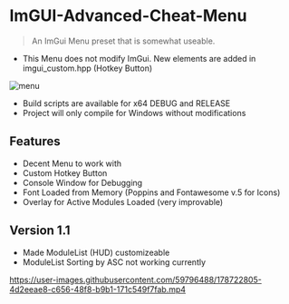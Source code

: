 # ImGUI-Advanced-Cheat-Menu

> An ImGui Menu preset that is somewhat useable.
* This Menu does not modify ImGui. New elements are added in imgui_custom.hpp (Hotkey Button)

![menu](https://user-images.githubusercontent.com/59796488/178153554-7cf12656-7d93-4a7c-b505-10dac9b674fb.png)

* Build scripts are available for x64 DEBUG and RELEASE
* Project will only compile for Windows without modifications

## Features
* Decent Menu to work with
* Custom Hotkey Button
* Console Window for Debugging
* Font Loaded from Memory (Poppins and Fontawesome v.5 for Icons)
* Overlay for Active Modules Loaded (very improvable) 

## Version 1.1
* Made ModuleList (HUD) customizeable
* ModuleList Sorting by ASC not working currently


https://user-images.githubusercontent.com/59796488/178722805-4d2eeae8-c656-48f8-b9b1-171c549f7fab.mp4

